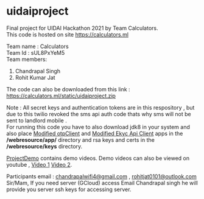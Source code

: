 
# uidaiproject

Final project for UIDAI Hackathon 2021 by Team Calculators.<br />
This code is hosted on site https://calculators.ml

Team name : Calculators <br />
Team Id : sUL8PxYeM5 <br/>
Team members:
 1. Chandrapal Singh
 2. Rohit Kumar Jat
 
 The code can also be downloaded from this link : https://calculators.ml/static/uidaiproject.zip

Note : All secret keys and authentication tokens are in this respository , but due to this twilio revoked the sms api auth code thats why sms will not be sent to landlord mobile .<br/>
For running this code you have to also download jdk8 in your system and also place [Modified otpClient](https://github.com/ChandrapalSd/otpapiclient) and [Modified Ekyc Api Client](https://github.com/ChandrapalSd/ekycapiclient) apps in the **/webresource/app/** directory and rsa keys and certs in the **/webresource/keys** directory.

[ProjectDemo](https://github.com/ChandrapalSd/uidaiproject/tree/main/ProjectDemo) contains demo videos.
Demo videos can also be viewed on youtube , 
[Video 1](https://youtu.be/_VNS-eYsfaw)
[Video 2](https://youtu.be/0zgsI_WcKg0).

Participants email : [chandrapalwifi4@gmail.com](mailto:chandrapalwifi4@gmail.com) , [rohitjat0101@outlook.com](mailto:rohitjat0101@outlook.com)
Sir/Mam, If you need server (GCloud) access Email Chandrapal singh he will provide you server ssh keys for accessing server.
